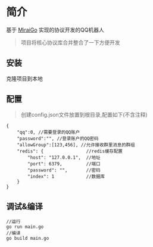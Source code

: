 # 简介
基于 [MiraiGo](https://github.com/Mrs4s/MiraiGo) 实现的协议开发的QQ机器人
> 项目将核心协议库合并整合了一下方便开发

## 安装
克隆项目到本地

## 配置
> 创建config.json文件放置到根目录,配置如下(不含注释)
```
{
    "qq":0, //需要登录的QQ账户
    "password":"", //登录账户的QQ密码
    "allowGroup":[123,456], //允许接收群里消息的群组
    "redis": {                //redis缓存配置
        "host": "127.0.0.1",  //地址
        "port": 6379,         //端口
        "password": "",       //密码
        "index": 1            //数据库
    }
}
```
## 调试&编译
```
//运行
go run main.go 
//编译
go build main.go
```

